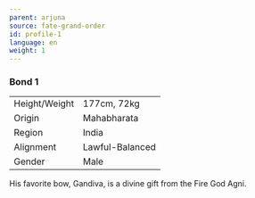 ```yaml
---
parent: arjuna
source: fate-grand-order
id: profile-1
language: en
weight: 1
---
```


### Bond 1

<table>
  <tr><td>Height/Weight</td><td>177cm, 72kg</td></tr>
  <tr><td>Origin</td><td>Mahabharata</td></tr>
  <tr><td>Region</td><td>India</td></tr>
  <tr><td>Alignment</td><td>Lawful-Balanced</td></tr>
  <tr><td>Gender</td><td>Male</td></tr>
</table>

His favorite bow, Gandiva, is a divine gift from the Fire God Agni.
